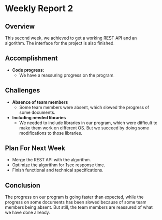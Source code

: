 # Weekly Report 2

## Overview

This second week, we achieved to get a working REST API and an algorithm. The interface for the project is also finished.

## Accomplishment

- **Code progress:**
    - We have a reassuring progress on the program.

## Challenges

- **Absence of team members**
    - Some team members were absent, which slowed the progress of some documents.
- **Including needed libraries**
    - We needed to include libraries in our program, which were difficult to make them work on different OS. But we succeed by doing some modifications to those libraries.

## Plan For Next Week

- Merge the REST API with the algorithm.
- Optimize the algorithm for 1sec response time.
- Finish functional and technical specifications.

## Conclusion

The progress on our program is going faster than expected, while the progress on some documents has been slowed because of some team members being absent. But still, the team members are reassured of what we have done already.
